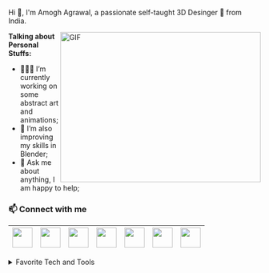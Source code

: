 Hi 👋, I'm Amogh Agrawal, a passionate self-taught 3D Desinger 🍩 from India.

<img align="right" alt="GIF" src="https://blog.advids.co/wp-content/uploads//2017/12/3d_test-min.gif" width="400" height="300" />
  
**Talking about Personal Stuffs:**

- 👨🏽‍💻 I’m currently working on some abstract art and animations;
- 🌱 I’m also improving my skills in Blender; 
- 💬 Ask me about anything, I am happy to help;

 ### 📫 Connect with me
 
<a href="https://tinyurl.com/BlenderThingsYT"><img src="https://cdns.iconmonstr.com/wp-content/assets/preview/2013/96/iconmonstr-youtube-6.png" width="40"></a>|<a href="https://twitter.com/AmoghAgrawal7"><img src="https://cdns.iconmonstr.com/wp-content/assets/preview/2012/96/iconmonstr-twitter-1.png" width="40"></a>|<a href="https://github.com/AmoghAgrawal"><img src="https://cdns.iconmonstr.com/wp-content/assets/preview/2012/96/iconmonstr-github-1.png" width="40"></a>|<a href="https://amoghagrawal.carrd.co/"><img src="https://cdns.iconmonstr.com/wp-content/assets/preview/2012/96/iconmonstr-soundcloud-1.png" width="40"></a>|<a href="https://t.me/amoghagrawal"><img src="https://cdns.iconmonstr.com/wp-content/assets/preview/2012/96/iconmonstr-github-1.png" width="40"></a>|<a href="https://www.artstation.com/amoghagrawal"><img src="https://cdns.iconmonstr.com/wp-content/assets/preview/2012/96/iconmonstr-github-1.png" width="40"></a>|<a href="mailto:amogh.ggn@gmail.com"><img src="https://cdns.iconmonstr.com/wp-content/assets/preview/2018/96/iconmonstr-gmail-1.png" width="40"></a>|
|--|--|--|--|--|--|--|

<details>
<summary>Favorite Tech and Tools</summary>

> Tools, websites, and other things that I like to work with and visit for inspiration.

<table>
  <tr>
    <td align="center" width="96">
        <img src="Assets/html.gif" width="48" height="48" alt="Dribble" />
      </a>
      <br>Dribble
    </td>
    <td align="center" width="96">
        <img src="Assets/css.gif" width="48" height="48" alt="Pinterest" />
      </a>
      <br>Pinterest
    </td>
    <td align="center" width="96">
        <img src="Assets/vscode.webp" width="48" height="48" alt="Artstation" />
      </a>
      <br>Artstation
    </td>
    <td align="center" width="96">
        <img src="Assets/python.gif" width="48" height="48" alt="Youtube" />
      </a>
      <br>Youtube
    </td>
    </tr>
</table>
</details>
